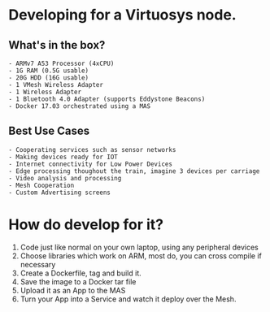 # Developing for a Virtuosys node.
## What's in the box?

    - ARMv7 A53 Processor (4xCPU)
    - 1G RAM (0.5G usable)
    - 20G HDD (16G usable)
    - 1 VMesh Wireless Adapter
    - 1 Wireless Adapter
    - 1 Bluetooth 4.0 Adapter (supports Eddystone Beacons)
    - Docker 17.03 orchestrated using a MAS

## Best Use Cases

    - Cooperating services such as sensor networks
    - Making devices ready for IOT
    - Internet connectivity for Low Power Devices
    - Edge processing thoughout the train, imagine 3 devices per carriage
    - Video analysis and processing
    - Mesh Cooperation
    - Custom Advertising screens

# How do develop for it?

1. Code just like normal on your own laptop, using any peripheral devices
2. Choose libraries which work on ARM, most do, you can cross compile if necessary
3. Create a Dockerfile, tag and build it.
4. Save the image to a Docker tar file
5. Upload it as an App to the MAS
6. Turn your App into a Service and watch it deploy over the Mesh.
